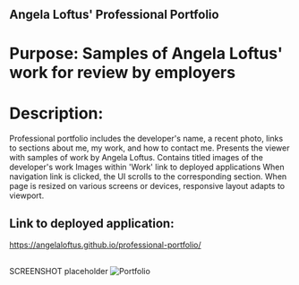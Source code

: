 ## Angela Loftus' Professional Portfolio

   # Purpose: Samples of Angela Loftus' work for review by employers

   # Description: 
   Professional portfolio includes the developer's name, a recent photo, links to sections about me, my work, and how to contact me.
   Presents the viewer with samples of work by Angela Loftus.
   Contains titled images of the developer's work
   Images within 'Work' link to deployed applications
   When navigation link is clicked, the UI scrolls to the corresponding section.
   When page is resized on various screens or devices, responsive layout adapts to viewport.


## Link to deployed application:
   https://angelaloftus.github.io/professional-portfolio/
   
##
 
SCREENSHOT placeholder
![Portfolio]()

 

